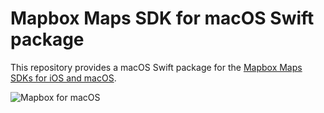 # Mapbox Maps SDK for macOS Swift package

This repository provides a macOS Swift package for the [Mapbox Maps SDKs for iOS and macOS](https://github.com/wmanth/mapbox-gl-native-ios).

![Mapbox for macOS](https://github.com/wmanth/mapbox-gl-native-ios/raw/macos/platform/macos/docs/img/screenshot.jpg)
